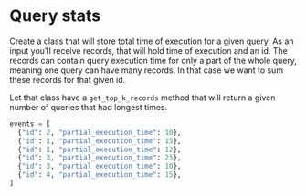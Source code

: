 # Query stats
Create a class that will store total time of execution for a given query. As an input you'll receive records, that will hold time of execution and an id. The records can contain query execution time for only a part of the whole query, meaning one query can have many records. In that case we want to sum these records for that given id.

Let that class have a `get_top_k_records` method that will return a given number of queries that had longest times.

```python
events = [
  {"id": 2, "partial_execution_time": 10},
  {"id": 1, "partial_execution_time": 15},
  {"id": 1, "partial_execution_time": 12},
  {"id": 3, "partial_execution_time": 25},
  {"id": 3, "partial_execution_time": 10},
  {"id": 4, "partial_execution_time": 15},
]
```
